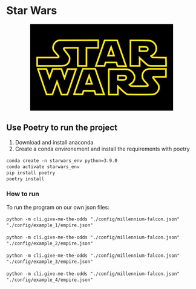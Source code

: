# Star Wars

<p align="center">
  <img width="75%" src="star_wars_git.png" alt="Star Wars challenge">
</p>

## Use Poetry to run the project

1. Download and install anaconda
2. Create a conda environement and install the requirements with poetry

```
conda create -n starwars_env python=3.9.0
conda activate starwars_env
pip install poetry
poetry install
```

### How to run
To run the program on our own json files:

```
python -m cli.give-me-the-odds "./config/millennium-falcon.json" "./config/example_1/empire.json"

python -m cli.give-me-the-odds "./config/millennium-falcon.json" "./config/example_2/empire.json"

python -m cli.give-me-the-odds "./config/millennium-falcon.json" "./config/example_3/empire.json"

python -m cli.give-me-the-odds "./config/millennium-falcon.json" "./config/example_4/empire.json"
```